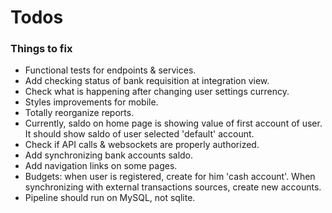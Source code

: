 # Todos

### Things to fix

* Functional tests for endpoints & services.
* Add checking status of bank requisition at integration view.
* Check what is happening after changing user settings currency.
* Styles improvements for mobile.
* Totally reorganize reports.
* Currently, saldo on home page is showing value of first account of user. It should show saldo of user selected 'default' account. 
* Check if API calls & websockets are properly authorized.
* Add synchronizing bank accounts saldo.
* Add navigation links on some pages.
* Budgets: when user is registered, create for him 'cash account'. When synchronizing with external transactions sources, create new accounts. 
* Pipeline should run on MySQL, not sqlite.
